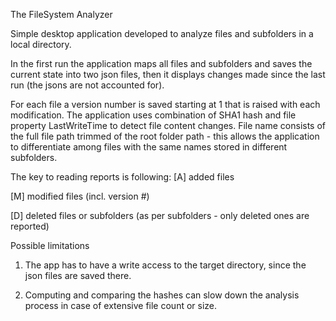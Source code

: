 The FileSystem Analyzer

Simple desktop application developed to analyze files and subfolders in a local directory.

In the first run the application maps all files and subfolders and saves the current state into two json files, then it 
displays changes made since the last run (the jsons are not accounted for).

For each file a version number is saved starting at 1 that is raised with each modification. 
The application uses combination of SHA1 hash and file property LastWriteTime to detect file content changes.
File name consists of the full file path trimmed of the root folder path - this allows the application to differentiate
among files with the same names stored in different subfolders.

The key to reading reports is following:
[A] added files

[M] modified files (incl. version #)

[D] deleted files or subfolders (as per subfolders - only deleted ones are reported)

Possible limitations
1) The app has to have a write access to the target directory, since the json files are saved there.

2) Computing and comparing the hashes can slow down the analysis process in case of extensive file count or size.
